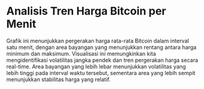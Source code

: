 # Analisis Tren Harga Bitcoin per Menit

Grafik ini menunjukkan pergerakan harga rata-rata Bitcoin dalam interval satu menit, dengan area bayangan yang menunjukkan rentang antara harga minimum dan maksimum. Visualisasi ini memungkinkan kita mengidentifikasi volatilitas jangka pendek dan tren pergerakan harga secara real-time. Area bayangan yang lebih lebar menunjukkan volatilitas yang lebih tinggi pada interval waktu tersebut, sementara area yang lebih sempit menunjukkan stabilitas harga yang relatif.
